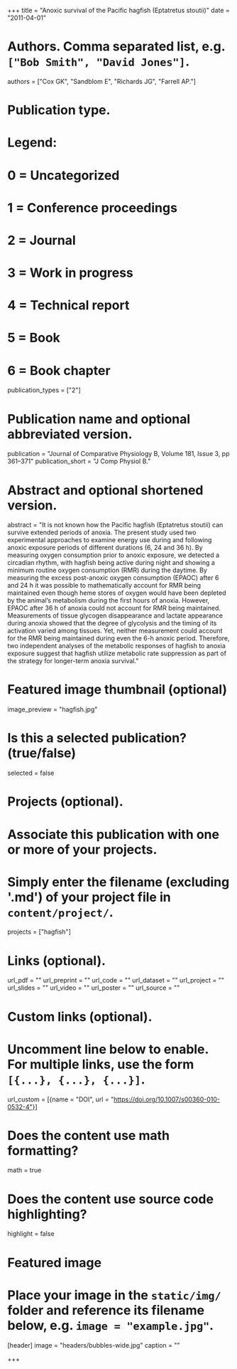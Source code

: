 +++
title = "Anoxic survival of the Pacific hagfish (Eptatretus stoutii)"
date = "2011-04-01"

# Authors. Comma separated list, e.g. `["Bob Smith", "David Jones"]`.
authors = ["Cox GK", "Sandblom E", "Richards JG", "Farrell AP."]

# Publication type.
# Legend:
# 0 = Uncategorized
# 1 = Conference proceedings
# 2 = Journal
# 3 = Work in progress
# 4 = Technical report
# 5 = Book
# 6 = Book chapter
publication_types = ["2"]

# Publication name and optional abbreviated version.
publication = "Journal of Comparative Physiology B, Volume 181, Issue 3, pp 361–371"
publication_short = "J Comp Physiol B."

# Abstract and optional shortened version.
abstract = "It is not known how the Pacific hagfish (Eptatretus stoutii) can survive extended periods of anoxia. The present study used two experimental approaches to examine energy use during and following anoxic exposure periods of different durations (6, 24 and 36 h). By measuring oxygen consumption prior to anoxic exposure, we detected a circadian rhythm, with hagfish being active during night and showing a minimum routine oxygen consumption (RMR) during the daytime. By measuring the excess post-anoxic oxygen consumption (EPAOC) after 6 and 24 h it was possible to mathematically account for RMR being maintained even though heme stores of oxygen would have been depleted by the animal’s metabolism during the first hours of anoxia. However, EPAOC after 36 h of anoxia could not account for RMR being maintained. Measurements of tissue glycogen disappearance and lactate appearance during anoxia showed that the degree of glycolysis and the timing of its activation varied among tissues. Yet, neither measurement could account for the RMR being maintained during even the 6-h anoxic period. Therefore, two independent analyses of the metabolic responses of hagfish to anoxia exposure suggest that hagfish utilize metabolic rate suppression as part of the strategy for longer-term anoxia survival."

# Featured image thumbnail (optional)
image_preview = "hagfish.jpg"

# Is this a selected publication? (true/false)
selected = false

# Projects (optional).
#   Associate this publication with one or more of your projects.
#   Simply enter the filename (excluding '.md') of your project file in `content/project/`.
projects = ["hagfish"]

# Links (optional).
url_pdf = ""
url_preprint = ""
url_code = ""
url_dataset = ""
url_project = ""
url_slides = ""
url_video = ""
url_poster = ""
url_source = ""

# Custom links (optional).
#   Uncomment line below to enable. For multiple links, use the form `[{...}, {...}, {...}]`.
 url_custom = [{name = "DOI", url = "https://doi.org/10.1007/s00360-010-0532-4"}]

# Does the content use math formatting?
math = true

# Does the content use source code highlighting?
highlight = false

# Featured image
# Place your image in the `static/img/` folder and reference its filename below, e.g. `image = "example.jpg"`.
[header]
image = "headers/bubbles-wide.jpg"
caption = ""

+++
